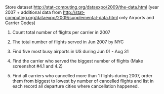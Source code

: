 Store dataset http://stat-computing.org/dataexpo/2009/the-data.html (year 2007 +
additional data from http://stat-computing.org/dataexpo/2009/supplemental-data.html only Airports and Carrier Codes)

1. Count total number of flights per carrier in 2007

2. The total number of flights served in Jun 2007 by NYC

3. Find five most busy airports in US during Jun 01 - Aug 31

4. Find the carrier who served the biggest number of flights (Make screenshot #4.1 and 4.2)
 
5. Find all carriers who cancelled more than 1 flights during 2007, order them from biggest to lowest
by number of cancelled flights and list in each record all departure cities where cancellation
happened.
